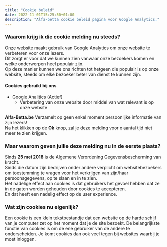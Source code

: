 ```yaml
---
title: "Cookie beleid"
date: 2022-11-01T15:25:50+01:00
description: "Alfa-betta cookie beleid pagina voor Google Analytics."
---
```

### Waarom krijg ik die cookie melding nu steeds?

Onze website maakt gebruik van Google Analytics om onze website te verbeteren voor onze lezers.<br />
Dit zorgt er voor dat we kunnen zien vanwaar onze bezoekers komen en welke onderwerpen heel populair zijn.<br />
Op deze manier kunnen we ons richten tot hetgeen die populair is op onze website, steeds om elke bezoeker beter van dienst te kunnen zijn.

#### Cookies gebruikt bij ons
  - Google Analitics (Actief)
    - Verbetering van onze website door middel van wat relevant is op onze website

**Alfa-Betta.be** Verzamelt op geen enkel moment persoonlijke informatie van zijn lezers!<br />
Na het klikken op de **Ok** knop, zal je deze melding voor x aantal tijd niet meer te zien krijgen.

### Maar waarom geven jullie deze melding nu in de eerste plaats?

Sinds **25 mei 2018** is de Algemene Verordening Gegevensbescherming van kracht. <br />
Sinds die datum zijn bedrijven onder andere verplicht om websitebezoekers om toestemming te vragen voor het verkrijgen van zijn/haar persoonsgegevens, op te slaan en in te zien.<br />
Het nadelige effect aan cookies is dat gebruikers het gevoel hebben dat ze in de gaten worden gehouden door cookies te accepteren.<br />
En dat heeft een nadelig effect op de user experience.

### Wat zijn cookies nu eigenlijk?

Een cookie is een klein tekstbestandje dat een website op de harde schijf van je computer zet op het moment dat je de site bezoekt. De belangrijkste functie van cookies is om de ene gebruiker van de andere te onderscheiden. Je komt cookies dan ook veel tegen bij websites waarbij je moet inloggen.

